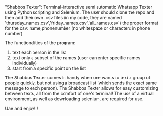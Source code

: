 "Shabbos Texter": Terminal-interactive semi automatic Whatsapp Texter using Python scripting and Selenium. The user should clone the repo and then add their own .csv files
(in my code, they are named 'thursday_names.csv','friday_names.csv','all_names.csv')
the proper format for the csv:
name,phonenumber (no whitespace or characters in phone number) 

The functionalities of the program:
1. text each person in the list
2. text only a subset of the names (user can enter specific names individually)
3. start from a specific point on the list

The Shabbos Texter comes in handy when one wants to text a group of people quickly, but not using a broadcast list (which sends the exact same message to each person).
The Shabbos Texter allows for easy customizing between texts, all from the comfort of one's terminal!
The use of a virtual environment, as well as downloading selenium, are required for use.

Uae and enjoy!!!
